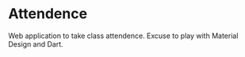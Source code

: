 # Attendence
Web application to take class attendence. Excuse to play with Material Design and Dart.
